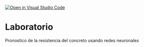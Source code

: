 [![Open in Visual Studio Code](https://classroom.github.com/assets/open-in-vscode-c66648af7eb3fe8bc4f294546bfd86ef473780cde1dea487d3c4ff354943c9ae.svg)](https://classroom.github.com/online_ide?assignment_repo_id=9515681&assignment_repo_type=AssignmentRepo)
# Laboratorio
Pronostico de la resistencia del concreto usando redes neuronales
